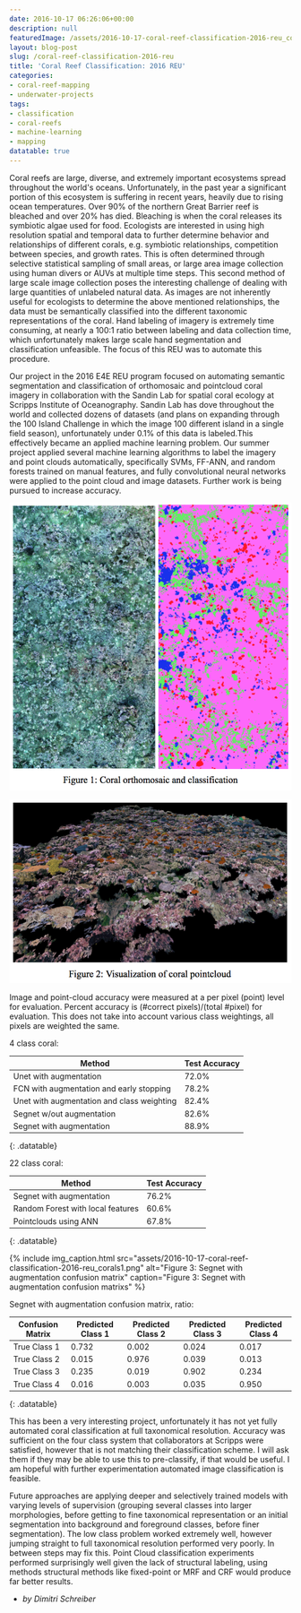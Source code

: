 ```yaml
---
date: 2016-10-17 06:26:06+00:00
description: null
featuredImage: /assets/2016-10-17-coral-reef-classification-2016-reu_corals.jpg
layout: blog-post
slug: /coral-reef-classification-2016-reu
title: 'Coral Reef Classification: 2016 REU'
categories:
- coral-reef-mapping
- underwater-projects
tags:
- classification
- coral-reefs
- machine-learning
- mapping
datatable: true
---
```


Coral reefs are large, diverse, and extremely important ecosystems spread throughout the world's oceans. Unfortunately, in the past year a significant portion of this ecosystem is suffering in recent years, heavily due to rising ocean temperatures. Over 90% of the northern Great Barrier reef is bleached and over 20% has died. Bleaching is when the coral releases its symbiotic algae used for food. Ecologists are interested in using high resolution spatial and temporal data to further determine behavior and relationships of different corals, e.g. symbiotic relationships, competition between species, and growth rates. This is often determined through selective statistical sampling of small areas, or large area image collection using human divers or AUVs at multiple time steps. This second method of large scale image collection poses the interesting challenge of dealing with large quantities of unlabeled natural data. As images are not inherently useful for ecologists to determine the above mentioned relationships, the data must be semantically classified into the different taxonomic representations of the coral. Hand labeling of imagery is extremely time consuming, at nearly a 100:1 ratio between labeling and data collection time, which unfortunately makes large scale hand segmentation and classification unfeasible. The focus of this REU was to automate this procedure.

Our project in the 2016 E4E REU program focused on automating semantic segmentation and classification of orthomosaic and pointcloud coral imagery in collaboration with the Sandin Lab for spatial coral ecology at Scripps Institute of Oceanography. Sandin Lab has dove throughout the world and collected dozens of datasets (and plans on expanding through the 100 Island Challenge in which the image 100 different island in a single field season), unfortunately under 0.1% of this data is labeled.This effectively became an applied machine learning problem. Our summer project applied several machine learning algorithms to label the imagery and point clouds automatically, specifically SVMs, FF-ANN, and random forests trained on manual features, and fully convolutional neural networks were applied to the point cloud and image datasets. Further work is being pursued to increase accuracy.

![corals3](/assets/2016-10-17-coral-reef-classification-2016-reu_corals3.png)

![corals2](/assets/2016-10-17-coral-reef-classification-2016-reu_corals2.png)

Image and point-cloud accuracy were measured at a per pixel (point) level for evaluation. Percent accuracy is (#correct pixels)/(total #pixel) for evaluation. This does not take into account various class weightings, all pixels are weighted the same.

4 class coral:

Method                                     | Test Accuracy                                                                                       
-------------------------------------------|---------------
Unet with augmentation                     |	72.0%
FCN with augmentation and early stopping   |	78.2%
Unet with augmentation and class weighting |	82.4%
Segnet w/out augmentation	               |    82.6%
Segnet with augmentation	               |    88.9%    
{: .datatable}


22 class coral:

Method                                     | Test Accuracy                                                                                       
-------------------------------------------|---------------
Segnet with augmentation                   | 	76.2%
Random Forest with local features          |	60.6%
Pointclouds using ANN	                   |    67.8%   
{: .datatable}


{% include 
    img_caption.html
    src="assets/2016-10-17-coral-reef-classification-2016-reu_corals1.png"
    alt="Figure 3: Segnet with augmentation confusion matrix"
    caption="Figure 3: Segnet with augmentation confusion matrixs"
%}

Segnet with augmentation confusion matrix, ratio:

Confusion Matrix                   | Predicted Class 1 | Predicted Class 2 | Predicted Class 3 | Predicted Class 4                     
-----------------------------------|-------------------|-------------------|-------------------|--------------------
True Class 1                       | 0.732             | 0.002             | 0.024             | 0.017
True Class 2                       | 0.015             | 0.976             | 0.039             | 0.013
True Class 3                       | 0.235             | 0.019             | 0.902             | 0.234
True Class 4                       | 0.016             | 0.003             | 0.035             | 0.950  
{: .datatable}

This has been a very interesting project, unfortunately it has not yet fully automated coral classification at full taxonomical resolution. Accuracy was sufficient on the four class system that collaborators at Scripps were satisfied, however that is not matching their classification scheme. I will ask them if they may be able to use this to pre-classify, if that would be useful. I am hopeful with further experimentation automated image classification is feasible.

Future approaches are applying deeper and selectively trained models with varying levels of supervision (grouping several classes into larger morphologies, before getting to fine taxonomical representation or an initial segmentation into background and foreground classes, before finer segmentation). The low class problem worked extremely well, however jumping straight to full taxonomical resolution performed very poorly. In between steps may fix this. Point Cloud classification experiments performed surprisingly well given the lack of structural labeling, using methods structural methods like fixed-point or MRF and CRF would produce far better results.

 - _by Dimitri Schreiber_
